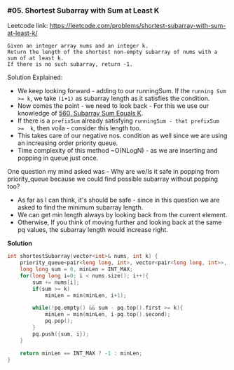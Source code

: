### #05. Shortest Subarray with Sum at Least K

Leetcode link: https://leetcode.com/problems/shortest-subarray-with-sum-at-least-k/

```
Given an integer array nums and an integer k.
Return the length of the shortest non-empty subarray of nums with a sum of at least k. 
If there is no such subarray, return -1.
```

Solution Explained: 
- We keep looking forward - adding to our runningSum. If the `running Sum >= k`, we take `(i+1)` as subarray length as it satisfies the condition.
- Now comes the point - we need to look back - For this we use our knowledge of [560. Subarray Sum Equals K](https://leetcode.com/problems/subarray-sum-equals-k/).
- If there is a `prefixSum` already satisfying `runningSum - that prefixSum >=  k`, then voila - consider this length too.
- This takes care of our negative nos. condition as well since we are using an increasing order priority queue.
- Time complexity of this method ~O(NLogN) - as we are inserting and popping in queue just once.

One question my mind asked was - Why are we/Is it safe in popping from priority_queue because we could find possible subarray without popping too?
- As far as I can think, it's should be safe - since in this question we are asked to find the minimum subarray length.
- We can get min length always by looking back from the current element. 
- Otherwise, If you think of moving further and looking back at the same pq values, the subarray length would increase right.

**Solution**
```cpp
int shortestSubarray(vector<int>& nums, int k) {
    priority_queue<pair<long long, int>, vector<pair<long long, int>>, greater<pair<long long, int>>> pq;
    long long sum = 0, minLen = INT_MAX;
    for(long long i=0; i < nums.size(); i++){
        sum += nums[i];
        if(sum >= k)
            minLen = min(minLen, i+1);

        while(!pq.empty() && sum - pq.top().first >= k){
            minLen = min(minLen, i-pq.top().second);
            pq.pop();
        }
        pq.push({sum, i});
    }

    return minLen == INT_MAX ? -1 : minLen;
}
```
